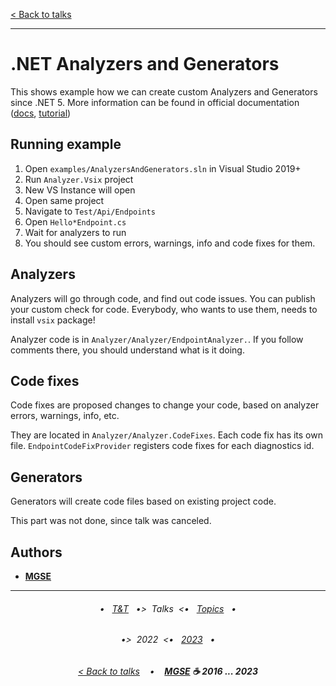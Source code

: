 [< Back to talks](../README.md)

---

# .NET Analyzers and Generators

This shows example how we can create custom Analyzers and Generators since .NET 5.
More information can be found in official documentation ([docs](https://learn.microsoft.com/en-us/dotnet/csharp/roslyn-sdk/), [tutorial](https://learn.microsoft.com/en-us/dotnet/csharp/roslyn-sdk/tutorials/how-to-write-csharp-analyzer-code-fix))

## Running example

1. Open `examples/AnalyzersAndGenerators.sln` in Visual Studio 2019+
2. Run `Analyzer.Vsix` project
3. New VS Instance will open
4. Open same project
5. Navigate to `Test/Api/Endpoints`
6. Open `Hello*Endpoint.cs`
7. Wait for analyzers to run
8. You should see custom errors, warnings, info and code fixes for them.

## Analyzers

Analyzers will go through code, and find out code issues. You can publish your custom check for code. Everybody, who wants to use them, needs to install `vsix` package!

Analyzer code is in `Analyzer/Analyzer/EndpointAnalyzer.`. If you follow comments there, you should understand what is it doing.

## Code fixes

Code fixes are proposed changes to change your code, based on analyzer errors, warnings, info, etc.

They are located in `Analyzer/Analyzer.CodeFixes`. Each code fix has its own file.
`EndpointCodeFixProvider` registers code fixes for each diagnostics id.

## Generators

Generators will create code files based on existing project code.

This part was not done, since talk was canceled.

## Authors

- [**MGSE**](https://github.com/MGSE97)

---

<h6 align="center">

• &nbsp; [T&T](../../../README.md) &nbsp;
•>&nbsp; Talks &nbsp;<•
&nbsp; [Topics](../../../topics/README.md) &nbsp;
•

</h6>

<h6 align="center">

•>&nbsp; 2022 &nbsp;<•
&nbsp; [2023](../../2023/README.md) &nbsp;
•

</h6>

<h6 align="center">

[< Back to talks](../README.md)
&nbsp;&nbsp; • &nbsp;&nbsp;
<b><a href="https://github.com/MGSE97" target="_blank">MGSE</a> ☕ 2016 ... 2023</b>

</h6>
